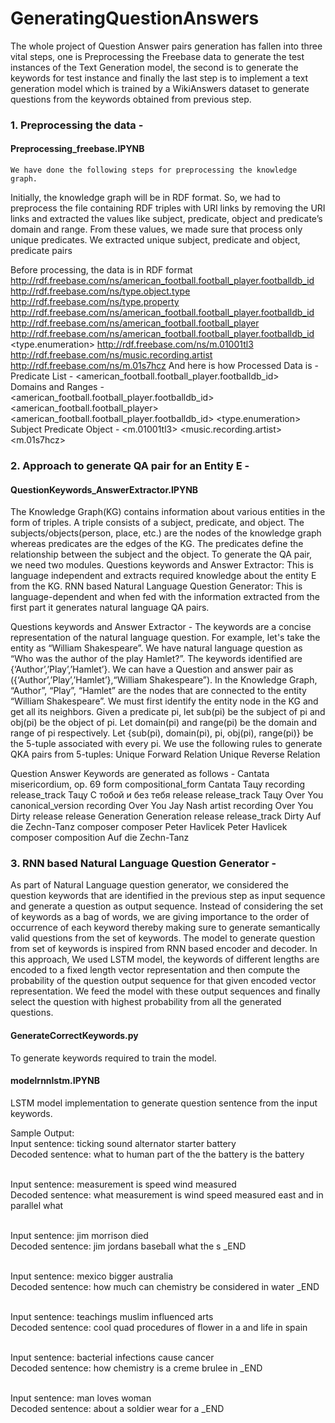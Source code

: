 # GeneratingQuestionAnswers

The whole project of Question Answer pairs generation has fallen into three vital steps, one is Preprocessing the Freebase data to generate the test instances of the Text Generation model, the second is to generate the keywords for test instance and finally the last step is to implement a text generation model which is trained by a WikiAnswers dataset to generate questions from the keywords obtained from previous step.

### 1. Preprocessing the data - 
#### Preprocessing_freebase.IPYNB
	We have done the following steps for preprocessing the knowledge graph. 
Initially, the knowledge graph will be in RDF format. So, we had to preprocess the file containing RDF triples with URI links by removing the URI links and extracted the values like subject, predicate, object and predicate’s domain and range.
From these values, we made sure that process only unique predicates. We extracted unique subject, predicate and object, predicate pairs

Before processing, the data is in RDF format<br/>
<http://rdf.freebase.com/ns/american_football.football_player.footballdb_id>    <http://rdf.freebase.com/ns/type.object.type>   <http://rdf.freebase.com/ns/type.property> <http://rdf.freebase.com/ns/american_football.football_player.footballdb_id>	<domain>	<http://rdf.freebase.com/ns/american_football.football_player> 
<http://rdf.freebase.com/ns/american_football.football_player.footballdb_id>	<range>	<type.enumeration>
<http://rdf.freebase.com/ns/m.01001tl3>  <http://rdf.freebase.com/ns/music.recording.artist>        <http://rdf.freebase.com/ns/m.01s7hcz>
And here is how Processed Data is -
Predicate List -
<american_football.football_player.footballdb_id>  
Domains and Ranges -   
<american_football.football_player.footballdb_id>	<domain>	<american_football.football_player> 
<american_football.football_player.footballdb_id>	<range>	<type.enumeration>
Subject Predicate Object -
<m.01001tl3>  <music.recording.artist>        <m.01s7hcz>	

### 2. Approach to generate QA pair for an Entity E -
#### QuestionKeywords_AnswerExtractor.IPYNB
The Knowledge Graph(KG) contains information about various entities in the form of triples. A triple consists of a subject, predicate, and object. The subjects/objects(person, place, etc.) are the nodes of the knowledge graph whereas predicates are the edges of the KG. The predicates define the relationship between the subject and the object. To generate the QA pair, we need two modules.
Questions keywords and Answer Extractor: This is language independent and extracts required knowledge about the entity E from the KG.
RNN based Natural Language Question Generator: This is language-dependent and when fed with the information extracted from the first part it generates natural language QA pairs.

Questions keywords and Answer Extractor - 
The keywords are a concise representation of the natural language question. For example, let's take the entity as “William Shakespeare”. We have natural language question as “Who was the author of the play Hamlet?”. The keywords identified are {‘Author’,’Play’,’Hamlet’}. We can have a Question and answer pair as ({‘Author’,’Play’,’Hamlet’},“William Shakespeare”). In the Knowledge Graph, “Author”, “Play”, “Hamlet” are the nodes that are connected to the entity “William Shakespeare”. We must first identify the entity node in the KG and get all its neighbors.
Given a predicate pi, let sub(pi) be the subject of pi and obj(pi) be the object of pi. Let domain(pi) and range(pi) be the domain and range of pi respectively. Let {sub(pi), domain(pi), pi, obj(pi), range(pi)} be the 5-tuple associated with every pi. We use the following rules to generate QKA pairs from 5-tuples:
Unique Forward Relation
Unique Reverse Relation

Question Answer Keywords are generated as follows - 
Cantata misericordium, op. 69   form    compositional_form      Cantata
Тацу    recording       release_track   Тацу
С тобой и без тебя      release release_track   Тацу
Over You        canonical_version       recording       Over You
Jay Nash        artist  recording       Over You
Dirty   release release Generation
Generation      release release_track   Dirty
Auf die Zechn-Tanz      composer        composer        Peter Havlicek
Peter Havlicek  composer        composition     Auf die Zechn-Tanz

### 3. RNN based Natural Language Question Generator - 

As part of Natural Language question generator, we considered the question keywords that are identified in the previous step as input sequence and generate a question as output sequence. Instead of considering the set of keywords as a bag of words, we are giving importance to the order of occurrence of each keyword thereby making sure to generate semantically valid questions from the set of keywords. 
The model to generate question from set of keywords is inspired from RNN based encoder and decoder. In this approach, We used LSTM model, the keywords of different lengths are encoded to a fixed length vector representation and then compute the probability of the question output sequence for that given encoded vector representation. We feed the model with these output sequences and finally select the question with highest probability from all the generated questions. 
#### GenerateCorrectKeywords.py  
To generate keywords required to train the model.

#### modelrnnlstm.IPYNB
LSTM model implementation to generate question sentence from the input keywords.

Sample Output:<br/>
Input sentence: ticking sound alternator starter battery<br/>
Decoded sentence: what to human part of the the battery is the battery<br/><br/>

Input sentence: measurement is speed wind measured<br/>
Decoded sentence: what measurement is wind speed measured east and in parallel what<br/><br/>

Input sentence: jim morrison died<br/>
Decoded sentence: jim jordans baseball what the s _END <br/><br/>

Input sentence: mexico bigger australia<br/>
Decoded sentence: how much can chemistry be considered in water _END<br/><br/>

Input sentence: teachings muslim influenced arts<br/>
Decoded sentence: cool quad procedures of flower in a and life in spain<br/><br/>

Input sentence: bacterial infections cause cancer<br/>
Decoded sentence: how chemistry is a creme brulee in _END<br/><br/>

Input sentence: man loves woman<br/>
Decoded sentence: about a soldier wear for a _END<br/><br/>
